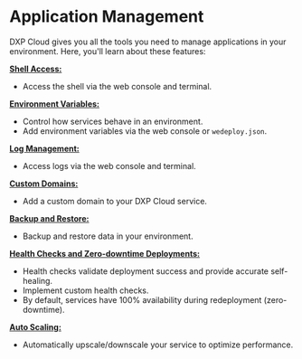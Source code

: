 # Application Management

DXP Cloud gives you all the tools you need to manage applications in your 
environment. Here, you'll learn about these features: 

[**Shell Access:**](https://help.liferay.com/hc/en-us/articles/360013088972-Shell-Access) 

-   Access the shell via the web console and terminal. 

[**Environment Variables:**](https://help.liferay.com/hc/en-us/articles/360013072191-Environment-Variables) 

-   Control how services behave in an environment.
-   Add environment variables via the web console or `wedeploy.json`.

[**Log Management:**](https://help.liferay.com/hc/en-us/articles/360013051531-Log-Management) 

-   Access logs via the web console and terminal.

[**Custom Domains:**](https://help.liferay.com/hc/en-us/articles/360012807832-Custom-Domains) 

-   Add a custom domain to your DXP Cloud service. 

[**Backup and Restore:**](https://help.liferay.com/hc/en-us/articles/360012710612-Backup-and-Restore) 

-   Backup and restore data in your environment. 

[**Health Checks and Zero-downtime Deployments:**](https://help.liferay.com/hc/en-us/articles/360013442951-Health-Checks-and-Zero-Downtime-Deployments)

-   Health checks validate deployment success and provide accurate self-healing. 
-   Implement custom health checks. 
-   By default, services have 100% availability during redeployment (zero-downtime). 

[**Auto Scaling:**](https://help.liferay.com/hc/en-us/articles/360013324911-Auto-Scaling) 

-   Automatically upscale/downscale your service to optimize performance. 
